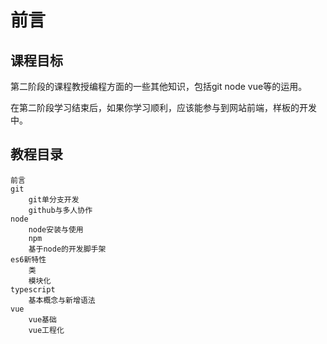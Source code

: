 # 前言

## 课程目标

第二阶段的课程教授编程方面的一些其他知识，包括git node vue等的运用。

在第二阶段学习结束后，如果你学习顺利，应该能参与到网站前端，样板的开发中。

## 教程目录

```
前言
git
    git单分支开发
    github与多人协作
node
    node安装与使用
    npm
    基于node的开发脚手架
es6新特性
    类
    模块化
typescript
    基本概念与新增语法
vue
    vue基础
    vue工程化
```
